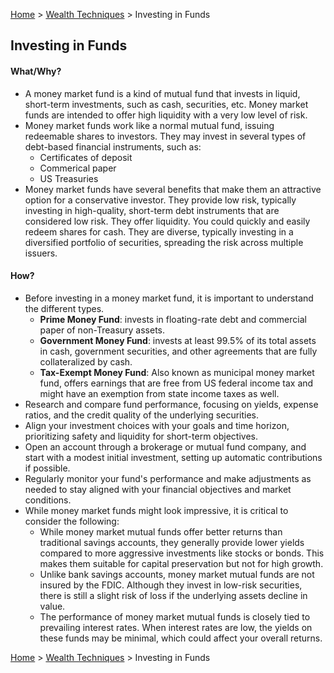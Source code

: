 [Home](../../../README.md) > [Wealth Techniques](../../wealth-techniques.md) > Investing in Funds

## Investing in Funds

#### What/Why?

- A money market fund is a kind of mutual fund that invests in liquid, short-term investments, such as cash, securities, etc. Money market funds are intended to offer high liquidity with a very low level of risk.   
- Money market funds work like a normal mutual fund, issuing redeemable shares to investors. They may invest in several types of debt-based financial instruments, such as:  
  - Certificates of deposit   
  - Commerical paper  
  - US Treasuries  
- Money market funds have several benefits that make them an attractive option for a conservative investor. They provide low risk, typically investing in high-quality, short-term debt instruments that are considered low risk. They offer liquidity. You could quickly and easily redeem shares for cash. They are diverse, typically investing in a diversified portfolio of securities, spreading the risk across multiple issuers.

#### How?

- Before investing in a money market fund, it is important to understand the different types.   
  - **Prime Money Fund**: invests in floating-rate debt and commercial paper of non-Treasury assets.  
  - **Government Money Fund**: invests at least 99.5% of its total assets in cash, government securities, and other agreements that are fully collateralized by cash.  
  - **Tax-Exempt Money Fund**: Also known as municipal money market fund, offers earnings that are free from US federal income tax and might have an exemption from state income taxes as well.   
- Research and compare fund performance, focusing on yields, expense ratios, and the credit quality of the underlying securities.  
- Align your investment choices with your goals and time horizon, prioritizing safety and liquidity for short-term objectives.  
- Open an account through a brokerage or mutual fund company, and start with a modest initial investment, setting up automatic contributions if possible.  
- Regularly monitor your fund's performance and make adjustments as needed to stay aligned with your financial objectives and market conditions.  
- While money market funds might look impressive, it is critical to consider the following:  
    - While money market mutual funds offer better returns than traditional savings accounts, they generally provide lower yields compared to more aggressive investments like stocks or bonds. This makes them suitable for capital preservation but not for high growth.  
     - Unlike bank savings accounts, money market mutual funds are not insured by the FDIC. Although they invest in low-risk securities, there is still a slight risk of loss if the underlying assets decline in value.  
    - The performance of money market mutual funds is closely tied to prevailing interest rates. When interest rates are low, the yields on these funds may be minimal, which could affect your overall returns.

[Home](../../../README.md) > [Wealth Techniques](../../wealth-techniques.md) > Investing in Funds